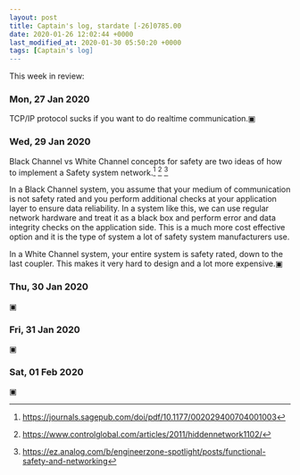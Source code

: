 ```yaml
---
layout: post
title: Captain's log, stardate [-26]0785.00
date: 2020-01-26 12:02:44 +0000
last_modified_at: 2020-01-30 05:50:20 +0000
tags: [Captain's log]
---
```


This week in review:

<!-- more -->

### Mon, 27 Jan 2020
TCP/IP protocol sucks if you want to do realtime communication.▣

### Wed, 29 Jan 2020
Black Channel vs White Channel concepts for safety are two ideas of how to
implement a Safety system network.[^1] [^2] [^3]

In a Black Channel system, you assume that your medium of communication is not 
safety rated and you perform additional checks at your application layer to 
ensure data reliability. In a system like this, we can use regular network
hardware and treat it as a black box and perform error and data integrity checks
on the application side. This is a much more cost effective option and it is
the type of system a lot of safety system manufacturers use.

In a White Channel system, your entire system is safety rated, down to the last
coupler. This makes it very hard to design and a lot more expensive.▣

### Thu, 30 Jan 2020
▣

### Fri, 31 Jan 2020
▣

### Sat, 01 Feb 2020
▣


[^1]: <https://journals.sagepub.com/doi/pdf/10.1177/002029400704001003>
[^2]: <https://www.controlglobal.com/articles/2011/hiddennetwork1102/>
[^3]: <https://ez.analog.com/b/engineerzone-spotlight/posts/functional-safety-and-networking>